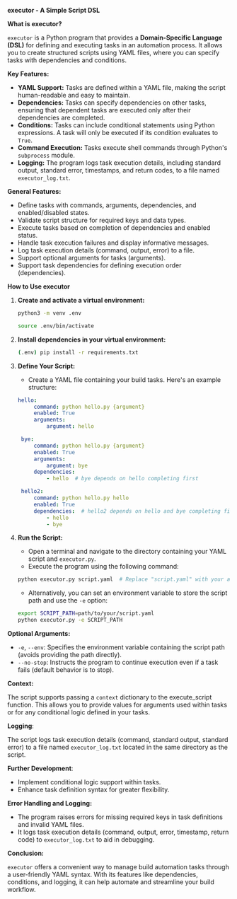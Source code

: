 **executor - A Simple Script DSL**

**What is executor?**

`executor` is a Python program that provides a **Domain-Specific Language (DSL)** for defining and executing tasks in an automation process. It allows you to create structured scripts using YAML files, where you can specify tasks with dependencies and conditions.

**Key Features:**

- **YAML Support:** Tasks are defined within a YAML file, making the script human-readable and easy to maintain.
- **Dependencies:** Tasks can specify dependencies on other tasks, ensuring that dependent tasks are executed only after their dependencies are completed.
- **Conditions:** Tasks can include conditional statements using Python expressions. A task will only be executed if its condition evaluates to `True`.
- **Command Execution:** Tasks execute shell commands through Python's `subprocess` module.
- **Logging:** The program logs task execution details, including standard output, standard error, timestamps, and return codes, to a file named `executor_log.txt`.

**General Features:**

- Define tasks with commands, arguments, dependencies, and enabled/disabled states.
- Validate script structure for required keys and data types.
- Execute tasks based on completion of dependencies and enabled status.
- Handle task execution failures and display informative messages.
- Log task execution details (command, output, error) to a file.
- Support optional arguments for tasks (arguments).
- Support task dependencies for defining execution order (dependencies).

**How to Use executor**

1. **Create and activate a virtual environment:**
   ```bash
   python3 -m venv .env
   ```

   ```bash
   source .env/bin/activate
   ```

2. **Install dependencies in your virtual environment:**
    ```bash
   (.env) pip install -r requirements.txt
   ```

3. **Define Your Script:**
   - Create a YAML file containing your build tasks. Here's an example structure:

   ```yaml
   hello:
        command: python hello.py {argument}
        enabled: True
        arguments:
            argument: hello

    bye:
        command: python hello.py {argument}
        enabled: True
        arguments:
            argument: bye
        dependencies:
            - hello  # bye depends on hello completing first

    hello2:
        command: python hello.py hello
        enabled: True
        dependencies:  # hello2 depends on hello and bye completing first
            - hello
            - bye
   ```

4. **Run the Script:**
   - Open a terminal and navigate to the directory containing your YAML script and `executor.py`.
   - Execute the program using the following command:

   ```bash
   python executor.py script.yaml  # Replace "script.yaml" with your actual filename
   ```

   - Alternatively, you can set an environment variable to store the script path and use the `-e` option:

   ```bash
   export SCRIPT_PATH=path/to/your/script.yaml
   python executor.py -e SCRIPT_PATH
   ```

**Optional Arguments:**

- `-e`, `--env`: Specifies the environment variable containing the script path (avoids providing the path directly).
- `--no-stop`: Instructs the program to continue execution even if a task fails (default behavior is to stop).

**Context:**

The script supports passing a `context` dictionary to the execute_script function. This allows you to provide values for arguments used within tasks or for any conditional logic defined in your tasks.

**Logging**:

The script logs task execution details (command, standard output, standard error) to a file named `executor_log.txt` located in the same directory as the script.

**Further Development**:

- Implement conditional logic support within tasks.
- Enhance task definition syntax for greater flexibility.

**Error Handling and Logging:**

- The program raises errors for missing required keys in task definitions and invalid YAML files.
- It logs task execution details (command, output, error, timestamp, return code) to `executor_log.txt` to aid in debugging.

**Conclusion:**

`executor` offers a convenient way to manage build automation tasks through a user-friendly YAML syntax. With its features like dependencies, conditions, and logging, it can help automate and streamline your build workflow.
